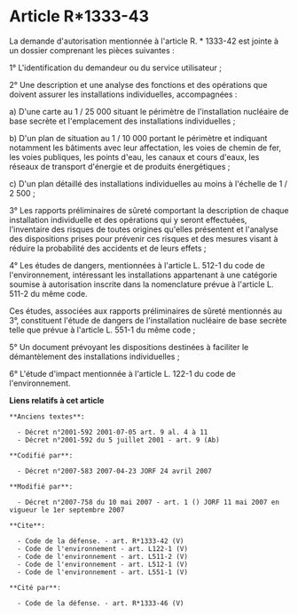 # Article R*1333-43

La demande d'autorisation mentionnée à l'article R. * 1333-42 est jointe à un dossier comprenant les pièces suivantes : 

1° L'identification du demandeur ou du service utilisateur ; 

2° Une description et une analyse des fonctions et des opérations que doivent assurer les installations individuelles,
accompagnées : 

a) D'une carte au 1 / 25 000 situant le périmètre de l'installation nucléaire de base secrète et l'emplacement des
installations individuelles ; 

b) D'un plan de situation au 1 / 10 000 portant le périmètre et indiquant notamment les bâtiments avec leur affectation, les
voies de chemin de fer, les voies publiques, les points d'eau, les canaux et cours d'eaux, les réseaux de transport d'énergie
et de produits énergétiques ; 

c) D'un plan détaillé des installations individuelles au moins à l'échelle de 1 / 2 500 ; 

3° Les rapports préliminaires de sûreté comportant la description de chaque installation individuelle et des opérations qui y
seront effectuées, l'inventaire des risques de toutes origines qu'elles présentent et l'analyse des dispositions prises pour
prévenir ces risques et des mesures visant à réduire la probabilité des accidents et de leurs effets ; 

4° Les études de dangers, mentionnées à l'article L. 512-1 du code de l'environnement, intéressant les installations
appartenant à une catégorie soumise à autorisation inscrite dans la nomenclature prévue à l'article L. 511-2 du même code. 

Ces études, associées aux rapports préliminaires de sûreté mentionnés au 3°, constituent l'étude de dangers de l'installation
nucléaire de base secrète telle que prévue à l'article L. 551-1 du même code ; 

5° Un document prévoyant les dispositions destinées à faciliter le démantèlement des installations individuelles ; 

6° L'étude d'impact mentionnée à l'article L. 122-1 du code de l'environnement.

**Liens relatifs à cet article**

	**Anciens textes**:

	  - Décret n°2001-592 2001-07-05 art. 9 al. 4 à 11
	  - Décret n°2001-592 du 5 juillet 2001 - art. 9 (Ab)

	**Codifié par**:

	  - Décret n°2007-583 2007-04-23 JORF 24 avril 2007

	**Modifié par**:

	  - Décret n°2007-758 du 10 mai 2007 - art. 1 () JORF 11 mai 2007 en vigueur le 1er septembre 2007

	**Cite**:

	  - Code de la défense. - art. R*1333-42 (V)
	  - Code de l'environnement - art. L122-1 (V)
	  - Code de l'environnement - art. L511-2 (V)
	  - Code de l'environnement - art. L512-1 (V)
	  - Code de l'environnement - art. L551-1 (V)

	**Cité par**:

	  - Code de la défense. - art. R*1333-46 (V)
